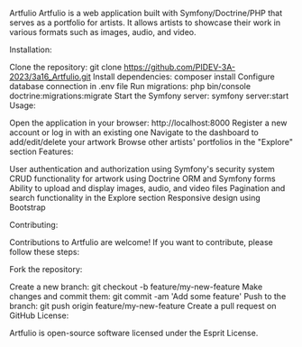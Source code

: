 Artfulio
Artfulio is a web application built with Symfony/Doctrine/PHP that serves as a portfolio for artists. It allows artists to showcase their work in various formats such as images, audio, and video.

Installation:

Clone the repository: git clone https://github.com/PIDEV-3A-2023/3a16_Artfulio.git
Install dependencies: composer install
Configure database connection in .env file
Run migrations: php bin/console doctrine:migrations:migrate
Start the Symfony server: symfony server:start
Usage:

Open the application in your browser: http://localhost:8000
Register a new account or log in with an existing one
Navigate to the dashboard to add/edit/delete your artwork
Browse other artists' portfolios in the "Explore" section
Features:

User authentication and authorization using Symfony's security system
CRUD functionality for artwork using Doctrine ORM and Symfony forms
Ability to upload and display images, audio, and video files
Pagination and search functionality in the Explore section
Responsive design using Bootstrap

Contributing:

Contributions to Artfulio are welcome! If you want to contribute, please follow these steps:

Fork the repository:

Create a new branch: git checkout -b feature/my-new-feature
Make changes and commit them: git commit -am 'Add some feature'
Push to the branch: git push origin feature/my-new-feature
Create a pull request on GitHub
License:

Artfulio is open-source software licensed under the Esprit License.
